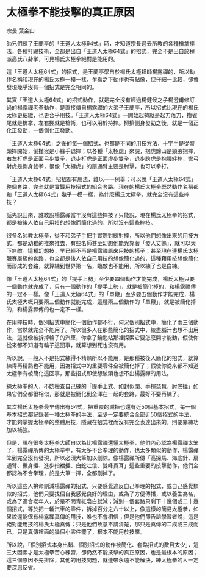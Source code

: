 # 太極拳不能技擊的真正原因

宗長
葉金山

師兄們練了王蘭亭的「王道人太極64式」時，才知道宗長過去所教的各種擒拿摔法，各種打踢技術，全都是出自「王道人太極64式」的招式，完全不是出自於程派高氏八卦掌，可見楊氏太極拳絕對是能用的。

這「王道人太極64式」的招式，是王蘭亭學自於楊氏太極祖師楊露禪的，所以動作名稱和現在的楊氏太極一模一樣，乍看之下動作也有點像，但仔細一比較，卻會發現幾乎沒有一個招式是完全相同的。

其實「王道人太極64式」的招式動作，就是完全沒有經過楊健候之子楊澄甫修訂過的楊露禪老拳動作，是直接傳自楊露禪的大弟子王蘭亭，所以招式比現在的楊氏太極更細緻，也更合乎用技。「王道人太極64式」一開始起勢就是起刀落刀，攬雀尾就是擒拿，左右掤就是槍術，也可以用於持摔。捋擠側身發勁之後，就是一個正化正發勁，一個側化正發勁。

「王道人太極64式」之後的每一個招式，也都是不同的用技方法，十字手是從盤頭摔開始，倒攆猴是小纏手退摔；以各種「太極虎」來說，抱虎歸山是頸腋抱摔，右左打虎是正面弓步雙拳，退步打虎是正面虛步雙拳，退步跨虎是抱腰絆摔，彎弓射虎是側身雙拳，很像「太極虎」的扇通臂主要是肘擊，也可以拳打。

「王道人太極64式」招招都有用法，難以一一例舉；可以說「王道人太極64式」整個套路，完全就是實戰用技招式的組合套路。現在的楊氏太極拳既然動作名稱都和「王道人太極64式」幾乎一模一樣，為什麼楊氏太極拳，就完全沒有這些摔技？

話先說回來，誰敢說楊露禪當年沒有這些摔技？只能說，現在楊氏太極拳的招式，都是被後人依自己用技的想像而簡化過的，所以沒有這些摔技。

很多名師教太極拳，從不和弟子手把手實際對練對摔，所以他們想像出來的用技方式，都是幼稚的推來推去，有些名師甚至幻想他能光靠著「發人丈餘」，就可以天下無敵。這種幻想技，早已經不再是楊露禪原來用技的樣子；甚至現在連楊氏太極競賽層級的套路，也全都是後人依自己用技的想像簡化過的，這種藉用技想像簡化而形成的套路，就算練到世界第一名，臨敵也不能用，所以練了也是白練。

像「王道人太極64式」的「提手上勢」至少要四個動作才能完成，楊氏太極只要一個動作就完成了，只有一個動作的「提手上勢」，就是被簡化掉的，和楊露禪傳的一定不一樣。像「王道人太極64式」的「單鞭」至少要五個動作才能完成，楊氏太極大概只要兩三個動作就能完成，這種兩三個動作的「單鞭」，就是被簡化掉的，和楊露禪傳的也一定不一樣。

在用摔技時，個別招式中簡化一個動作都不行，何況個別招式中，簡化了兩三個動作，當然就完全不能用了。所以很多人在那些簡化的招式中，絞盡腦汁也想不出用法，這就像被拆掉輪子的汽車，你拿了鑰匙站那裡探索它要怎麼開才能動，假使你從來都不知道有輪子這回事，就算想到死也沒有用。

所以說，一般人不是招式練得不精熟所以不能用，是那種被後人簡化的招式，就算練得再精熟也不能用，因為招式中的重要零件全被簡化掉了；假使你從來都不知道太極拳有被簡化這回事，那些招式即使想破頭也想不出楊露禪的用法。

練太極拳的人，不妨檢查自己練的「提手上式、如封似閉、手揮琵琶、肘底捶」如果它們全都很相似，那就是被簡化到全渾在一起的套路，最好不要再練了。

其次楊氏太極拳最早傳出有64式，把重覆的減掉也還有近50個基本招式，每一個基本招式都記錄著一種太極拳的手法，至少一定要統合全部近50個招式的手法，才能夠掌握太極拳的整體用技，隱藏在招式裡而沒有完全表達出來的，則要靠練功加以補強。

但是，現在很多太極拳大師自以為比楊露禪還懂太極拳，他們內心認為楊露禪太笨了，楊露禪所傳的太極拳中，有太多不合拳理的動作，也太多類似的動作，楊露禪笨到完全沒有發現，所以必須大筆加以刪除。像楊露禪所傳「高探馬、海底針、扇通臂、撇身捶、進步指襠捶、白蛇吐信、雙峰貫耳」這些重要的技擊動作，他們全都認為不合拳理，於是大筆一揮，全都刪掉了。

所以這些人拚命刪減楊露禪的招式，只要感覺違反自己拳理的招式，或自己感覺類似的招式，他們只要找個自我感覺良好的理由，或為了方便傳播，或以養生為名，或為了適合老年人，於是不問青紅皂白就減；減到一個套路只剩下十幾個或二十幾個招式，等於把一輛汽車的零件，拆掉百分之六十以上，像這樣的簡易太極拳，如果說還能保有楊露禪真傳的用技，誰也不會相信；但是他們卻告訴學習者說，這是絕對能用技的楊氏太極真傳；只是他們故意不講清楚，那只是真傳的二成或三成而已，只是真傳裡面的幾個小零件罷了，根本不能用於技擊。

所以說，「個別招式本身出錯、個別招式的動作被簡化、套路招式的數目太少」，這三大因素才是太極拳苦心練習，卻仍然不能技擊的真正原因，也是最根本的原因；這三個原因不先排除，其他的用技問題，就連帶永遠不能解決，練太極拳的人一定要深思反省。